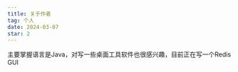 ```yaml
---
title: 关于作者
tag: 个人
date: 2024-03-07
star: 2
---
```



主要掌握语言是Java，对写一些桌面工具软件也很感兴趣，目前正在写一个Redis GUI

